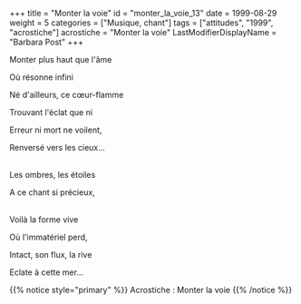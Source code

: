 +++
title = "Monter la voie"
id = "monter_la_voie_13"
date = 1999-08-29
weight = 5
categories = ["Musique, chant"]
tags = ["attitudes", "1999", "acrostiche"]
acrostiche = "Monter la voie"
LastModifierDisplayName = "Barbara Post"
+++

Monter plus haut que l'âme

Où résonne infini

Né d'ailleurs, ce cœur-flamme

Trouvant l'éclat que ni

Erreur ni mort ne voilent,

Renversé vers les cieux...

 \
Les ombres, les étoiles

A ce chant si précieux,

 \
Voilà la forme vive

Où l'immatériel perd,

Intact, son flux, la rive

Eclate à cette mer...

{{% notice style="primary" %}}
Acrostiche : Monter la voie
{{% /notice %}}
